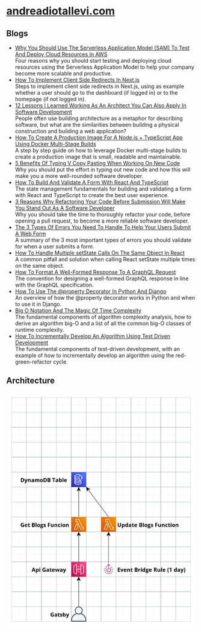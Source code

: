 # [andreadiotallevi.com](https://www.andreadiotallevi.com/)

## Blogs

-   [Why You Should Use The Serverless Application Model (SAM) To Test And Deploy Cloud Resources In AWS](https://www.andreadiotallevi.com/blog/why-you-should-use-sam-to-test-and-deploy-cloud-resources-in-aws)<br />Four reasons why you should start testing and deploying cloud resources using the Serverless Application Model to help your company become more scalable and productive.
-   [How To Implement Client Side Redirects In Next.js](https://www.andreadiotallevi.com/blog/how-to-implement-client-side-redirects-in-next-js)<br />Steps to implement client side redirects in Next.js, using as example whether a user should go to the dashboard (if logged in) or to the homepage (if not logged in).
-   [12 Lessons I Learned Working As An Architect You Can Also Apply In Software Development](https://www.andreadiotallevi.com/blog/lessons-learned-working-as-an-architect-you-can-apply-in-software-development)<br />People often use building architecture as a metaphor for describing software, but what are the similarities between building a physical construction and building a web application?
-   [How To Create A Production Image For A Node.js + TypeScript App Using Docker Multi-Stage Builds](https://www.andreadiotallevi.com/blog/how-to-create-a-production-image-for-a-node-typescript-app-using-docker-multi-stage-builds)<br />A step by step guide on how to leverage Docker multi-stage builds to create a production image that is small, readable and maintainable.
-   [5 Benefits Of Typing V Copy Pasting When Working On New Code](https://www.andreadiotallevi.com/blog/5-benefits-of-typing-v-copy-pasting-when-working-on-new-code)<br />Why you should put the effort in typing out new code and how this will make you a more well-rounded software developer.
-   [How To Build And Validate A Form With React And TypeScript](https://www.andreadiotallevi.com/blog/how-to-build-and-validate-a-form-with-react-and-typescript)<br />The state management fundamentals for building and validating a form with React and TypeScript to create the best user experience.
-   [3 Reasons Why Refactoring Your Code Before Submission Will Make You Stand Out As A Software Developer](https://www.andreadiotallevi.com/blog/3-reasons-why-refactoring-your-code-before-submission-will-make-you-stand-out-as-a-software-developer)<br />Why you should take the time to thoroughly refactor your code, before opening a pull request, to become a more reliable software developer.
-   [The 3 Types Of Errors You Need To Handle To Help Your Users Submit A Web Form](https://www.andreadiotallevi.com/blog/the-3-types-of-errors-you-need-to-handle-to-help-your-users-submit-a-web-form)<br />A summary of the 3 most important types of errors you should validate for when a user submits a form.
-   [How To Handle Multiple setState Calls On The Same Object In React](https://www.andreadiotallevi.com/blog/how-to-handle-multiple-set-state-calls-on-the-same-object-in-react)<br />A common pitfall and solution when calling React setState multiple times on the same object.
-   [How To Format A Well-Formed Response To A GraphQL Request](https://www.andreadiotallevi.com/blog/how-to-format-a-well-formed-response-to-a-graphql-request)<br />The convention for designing a well-formed GraphQL response in line with the GraphQL specification.
-   [How To Use The @property Decorator In Python And Django](https://www.andreadiotallevi.com/blog/how-to-use-the-property-decorator-in-python-and-django)<br />An overview of how the @property decorator works in Python and when to use it in Django.
-   [Big O Notation And The Magic Of Time Complexity](https://www.andreadiotallevi.com/blog/big-o-notation-and-the-magic-of-time-complexity)<br />The fundamental components of algorithm complexity analysis, how to derive an algorithm big-O and a list of all the common big-O classes of runtime complexity.
-   [How To Incrementally Develop An Algorithm Using Test Driven Development](https://www.andreadiotallevi.com/blog/how-to-incrementally-develop-an-algorithm-using-test-driven-development)<br />The fundamental components of test-driven development, with an example of how to incrementally develop an algorithm using the red-green-refactor cycle.

## Architecture

![architecture diagram](./docs/architecture-diagram-2023-03-12.png "Architecture diagram")
